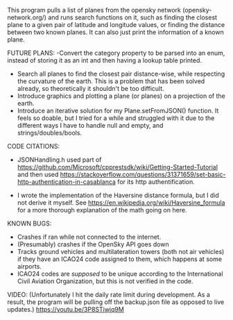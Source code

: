 This program pulls a list of planes from the opensky network (opensky-network.org/) and runs search functions on it, such as finding the closest plane to a given pair of latitude and longitude values, or finding the distance between two known planes. It can also just print the information of a known plane.

FUTURE PLANS:
-Convert the category property to be parsed into an enum, instead of storing it as an int and then having a lookup table printed.
- Search all planes to find the closest pair distance-wise, while respecting the curvature of the earth. This is a problem that has been solved already, so theoretically it shouldn't be too difficult.
- Introduce graphics and plotting a plane (or planes) on a projection of the earth.
- Introduce an iterative solution for my Plane.setFromJSON() function. It feels so doable, but I tried for a while and struggled with it due to the different ways I have to handle null and empty, and strings/doubles/bools.

CODE CITATIONS:

- JSONHandling.h used part of 
https://github.com/Microsoft/cpprestsdk/wiki/Getting-Started-Tutorial
and then used
https://stackoverflow.com/questions/31371659/set-basic-http-authentication-in-casablanca
for its http authentification.

- I wrote the implementation of the Haversine distance formula, but I did not derive it myself. See https://en.wikipedia.org/wiki/Haversine_formula for a more thorough explanation of the math going on here.

KNOWN BUGS:
- Crashes if ran while not connected to the internet.
- (Presumably) crashes if the OpenSky API goes down
- Tracks ground vehicles and multilateration towers (both not air vehicles) if they have an ICAO24 code assigned to them, which happens at some airports.
- ICAO24 codes are *supposed* to be unique according to the International Civil Aviation Organization, but this is not verified in the code.

VIDEO:
(Unfortunately I hit the daily rate limit during development. As a result, the program will be pulling off the backup.json file as opposed to live updates.)
https://youtu.be/3P8STiwjq9M

